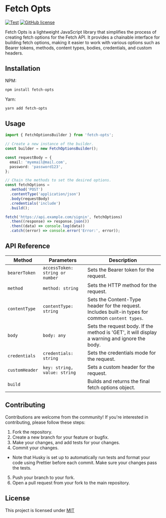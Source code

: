 # Fetch Opts

[![Test](https://github.com/bocarw121/fetch-opts/actions/workflows/test.yml/badge.svg)](https://github.com/bocarw121/fetch-opts/actions/workflows/test.yml) [![GitHub license](https://img.shields.io/badge/license-MIT-blue.svg)](https://github.com/bocarw121/fetch-opts/blob/main/LICENCE)

Fetch Opts is a lightweight JavaScript library that simplifies the process of
creating fetch options for the Fetch API. It provides a chainable
interface for building fetch options, making it easier to work with various
options such as Bearer tokens, methods, content types, bodies, credentials, and
custom headers.

## Installation

NPM:

```bash
npm install fetch-opts
```

Yarn:

```bash
yarn add fetch-opts
```

## Usage

```ts
import { FetchOptionsBuilder } from 'fetch-opts';

// Create a new instance of the builder.
const builder = new FetchOptionsBuilder();

const requestBody = {
  email: 'myemail@mail.com',
  password: 'password123',
};

// Chain the methods to set the desired options.
const fetchOptions =
  .method('POST')
  .contentType('application/json')
  .body(requestBody)
  .credentials('include')
  .build();

fetch('https://api.example.com/signin', fetchOptions)
  .then((response) => response.json())
  .then((data) => console.log(data))
  .catch((error) => console.error('Error:', error));
```

## API Reference

| Method         | Parameters                      | Description                                                                                       |
| -------------- | ------------------------------- | ------------------------------------------------------------------------------------------------- |
| `bearerToken`  | `accessToken: string or number` | Sets the Bearer token for the request.                                                            |
| `method`       | `method: string`                | Sets the HTTP method for the request.                                                             |
| `contentType`  | `contentType: string`           | Sets the Content-Type header for the request. Includes built-in types for common `content types`. |
| `body`         | `body: any`                     | Sets the request body. If the method is 'GET', it will display a warning and ignore the body.     |
| `credentials`  | `credentials: string`           | Sets the credentials mode for the request.                                                        |
| `customHeader` | `key: string, value: string`    | Sets a custom header for the request.                                                             |
| `build`        |                                 | Builds and returns the final fetch options object.                                                |

## Contributing

Contributions are welcome from the community! If you're interested in contributing, please follow these steps:

1. Fork the repository.
2. Create a new branch for your feature or bugfix.
3. Make your changes, and add tests for your changes.
4. Commit your changes.

- Note that Husky is set up to automatically run tests and format your code using Prettier before each commit. Make sure your changes pass the tests.

5. Push your branch to your fork.
6. Open a pull request from your fork to the main repository.

## License

This project is licensed under [MIT](./LICENCE)
